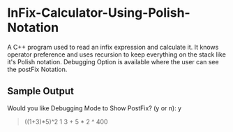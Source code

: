 InFix-Calculator-Using-Polish-Notation
======================================

A C++ program used to read an infix expression and calculate it. It knows operator preference and uses recursion to keep everything on the stack like it's Polish notation. Debugging Option is available where the user can see the postFix Notation.

Sample Output
---------------
Would you like Debugging Mode to Show PostFix? (y or n): y
> ((1+3)*5)^2
1 3 + 5 * 2 ^ 
400
